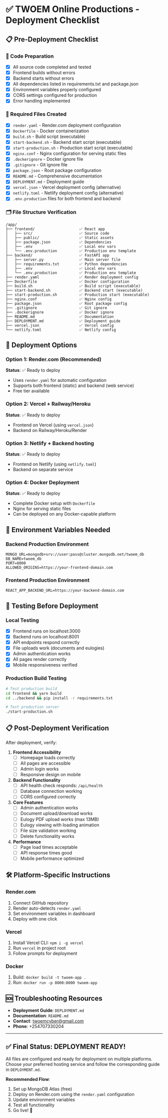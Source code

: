 # ✅ TWOEM Online Productions - Deployment Checklist

## 📋 Pre-Deployment Checklist

### 🔧 Code Preparation
- [x] All source code completed and tested
- [x] Frontend builds without errors
- [x] Backend starts without errors
- [x] All dependencies listed in requirements.txt and package.json
- [x] Environment variables properly configured
- [x] CORS settings configured for production
- [x] Error handling implemented

### 📁 Required Files Created
- [x] `render.yaml` - Render.com deployment configuration
- [x] `Dockerfile` - Docker containerization
- [x] `build.sh` - Build script (executable)
- [x] `start-backend.sh` - Backend start script (executable)
- [x] `start-production.sh` - Production start script (executable)
- [x] `nginx.conf` - Nginx configuration for serving static files
- [x] `.dockerignore` - Docker ignore file
- [x] `.gitignore` - Git ignore file
- [x] `package.json` - Root package configuration
- [x] `README.md` - Comprehensive documentation
- [x] `DEPLOYMENT.md` - Deployment guide
- [x] `vercel.json` - Vercel deployment config (alternative)
- [x] `netlify.toml` - Netlify deployment config (alternative)
- [x] `.env.production` files for both frontend and backend

### 🗂️ File Structure Verification
```
/app/
├── frontend/                    ✅ React app
│   ├── src/                     ✅ Source code
│   ├── public/                  ✅ Static assets
│   ├── package.json             ✅ Dependencies
│   ├── .env                     ✅ Local env vars
│   └── .env.production          ✅ Production env template
├── backend/                     ✅ FastAPI app
│   ├── server.py                ✅ Main server file
│   ├── requirements.txt         ✅ Python dependencies
│   ├── .env                     ✅ Local env vars
│   └── .env.production          ✅ Production env template
├── render.yaml                  ✅ Render deployment config
├── Dockerfile                   ✅ Docker configuration
├── build.sh                     ✅ Build script (executable)
├── start-backend.sh             ✅ Backend start (executable)
├── start-production.sh          ✅ Production start (executable)
├── nginx.conf                   ✅ Nginx config
├── package.json                 ✅ Root package config
├── .gitignore                   ✅ Git ignore
├── .dockerignore                ✅ Docker ignore
├── README.md                    ✅ Documentation
├── DEPLOYMENT.md                ✅ Deployment guide
├── vercel.json                  ✅ Vercel config
└── netlify.toml                 ✅ Netlify config
```

## 🚀 Deployment Options

### Option 1: Render.com (Recommended)
**Status**: ✅ Ready to deploy
- Uses `render.yaml` for automatic configuration
- Supports both frontend (static) and backend (web service)
- Free tier available

### Option 2: Vercel + Railway/Heroku
**Status**: ✅ Ready to deploy
- Frontend on Vercel (using `vercel.json`)
- Backend on Railway/Heroku/Render

### Option 3: Netlify + Backend hosting
**Status**: ✅ Ready to deploy
- Frontend on Netlify (using `netlify.toml`)
- Backend on separate service

### Option 4: Docker Deployment
**Status**: ✅ Ready to deploy
- Complete Docker setup with `Dockerfile`
- Nginx for serving static files
- Can be deployed on any Docker-capable platform

## 🔐 Environment Variables Needed

### Backend Production Environment
```env
MONGO_URL=mongodb+srv://user:pass@cluster.mongodb.net/twoem_db
DB_NAME=twoem_db
PORT=8000
ALLOWED_ORIGINS=https://your-frontend-domain.com
```

### Frontend Production Environment
```env
REACT_APP_BACKEND_URL=https://your-backend-domain.com
```

## 🧪 Testing Before Deployment

### Local Testing
- [x] Frontend runs on localhost:3000
- [x] Backend runs on localhost:8001
- [x] API endpoints respond correctly
- [x] File uploads work (documents and eulogies)
- [x] Admin authentication works
- [x] All pages render correctly
- [x] Mobile responsiveness verified

### Production Build Testing
```bash
# Test production build
cd frontend && yarn build
cd ../backend && pip install -r requirements.txt

# Test production server
./start-production.sh
```

## 📋 Post-Deployment Verification

After deployment, verify:

1. **Frontend Accessibility**
   - [ ] Homepage loads correctly
   - [ ] All pages are accessible
   - [ ] Admin login works
   - [ ] Responsive design on mobile

2. **Backend Functionality**
   - [ ] API health check responds: `/api/health`
   - [ ] Database connection working
   - [ ] CORS configured correctly

3. **Core Features**
   - [ ] Admin authentication works
   - [ ] Document upload/download works
   - [ ] Eulogy PDF upload works (max 13MB)
   - [ ] Eulogy viewing with loading animation
   - [ ] File size validation working
   - [ ] Delete functionality works

4. **Performance**
   - [ ] Page load times acceptable
   - [ ] API response times good
   - [ ] Mobile performance optimized

## 🛠️ Platform-Specific Instructions

### Render.com
1. Connect GitHub repository
2. Render auto-detects `render.yaml`
3. Set environment variables in dashboard
4. Deploy with one click

### Vercel
1. Install Vercel CLI: `npm i -g vercel`
2. Run `vercel` in project root
3. Follow prompts for deployment

### Docker
1. Build: `docker build -t twoem-app .`
2. Run: `docker run -p 8000:8000 twoem-app`

## 🆘 Troubleshooting Resources

- **Deployment Guide**: `DEPLOYMENT.md`
- **Documentation**: `README.md`
- **Contact**: twoemcyber@gmail.com
- **Phone**: +254707330204

---

## ✅ Final Status: DEPLOYMENT READY!

All files are configured and ready for deployment on multiple platforms. Choose your preferred hosting service and follow the corresponding guide in `DEPLOYMENT.md`.

**Recommended Flow**:
1. Set up MongoDB Atlas (free)
2. Deploy on Render.com using the `render.yaml` configuration
3. Update environment variables
4. Test all functionality
5. Go live! 🎉